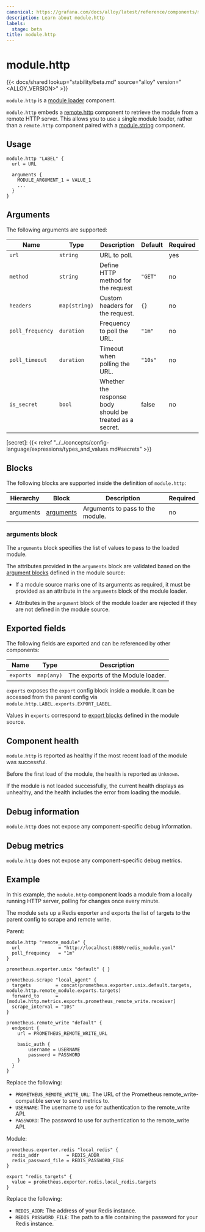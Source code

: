 ```yaml
---
canonical: https://grafana.com/docs/alloy/latest/reference/components/module.http/
description: Learn about module.http
labels:
  stage: beta
title: module.http
---
```


# module.http

{{< docs/shared lookup="stability/beta.md" source="alloy" version="<ALLOY_VERSION>" >}}

`module.http` is a [module loader][] component.

`module.http` embeds a [remote.http][] component to retrieve the module from a remote
HTTP server. This allows you to use a single module loader, rather than a `remote.http`
component paired with a [module.string][] component.

[module]: ../../../concepts/modules/
[remote.http]: ../remote.http/
[module.string]: ../module.string/
[module loader]: ../../../concepts/modules/#module-loaders

## Usage

```river
module.http "LABEL" {
  url = URL

  arguments {
    MODULE_ARGUMENT_1 = VALUE_1
    ...
  }
}
```

## Arguments

The following arguments are supported:

Name             | Type          | Description                                              | Default | Required
-----------------|---------------|----------------------------------------------------------|---------|---------
`url`            | `string`      | URL to poll.                                             |         | yes
`method`         | `string`      | Define HTTP method for the request                       | `"GET"` | no
`headers`        | `map(string)` | Custom headers for the request.                          | `{}`    | no
`poll_frequency` | `duration`    | Frequency to poll the URL.                               | `"1m"`  | no
`poll_timeout`   | `duration`    | Timeout when polling the URL.                            | `"10s"` | no
`is_secret`      | `bool`        | Whether the response body should be treated as a secret. | false   | no

[secret]: {{< relref "../../concepts/config-language/expressions/types_and_values.md#secrets" >}}

## Blocks

The following blocks are supported inside the definition of `module.http`:

Hierarchy | Block         | Description                      | Required
----------|---------------|----------------------------------|---------
arguments | [arguments][] | Arguments to pass to the module. | no

[arguments]: #arguments-block

### arguments block

The `arguments` block specifies the list of values to pass to the loaded
module.

The attributes provided in the `arguments` block are validated based on the
[argument blocks][] defined in the module source:

* If a module source marks one of its arguments as required, it must be
  provided as an attribute in the `arguments` block of the module loader.

* Attributes in the `argument` block of the module loader are rejected if
  they are not defined in the module source.

[argument blocks]: ../../config-blocks/argument/

## Exported fields

The following fields are exported and can be referenced by other components:

Name      | Type       | Description
----------|------------|----------------------------------
`exports` | `map(any)` | The exports of the Module loader.

`exports` exposes the `export` config block inside a module. It can be accessed
from the parent config via `module.http.LABEL.exports.EXPORT_LABEL`.

Values in `exports` correspond to [export blocks][] defined in the module
source.

[export blocks]: ../../config-blocks/export/

## Component health

`module.http` is reported as healthy if the most recent load of the module was
successful.

Before the first load of the module, the health is reported as `Unknown`.

If the module is not loaded successfully, the current health displays as
unhealthy, and the health includes the error from loading the module.

## Debug information

`module.http` does not expose any component-specific debug information.

## Debug metrics

`module.http` does not expose any component-specific debug metrics.

## Example

In this example, the `module.http` component loads a module from a locally running
HTTP server, polling for changes once every minute.

The module sets up a Redis exporter and exports the list of targets to the parent config to scrape
and remote write.


Parent:

```river
module.http "remote_module" {
  url              = "http://localhost:8080/redis_module.yaml"
  poll_frequency   = "1m"
}

prometheus.exporter.unix "default" { }

prometheus.scrape "local_agent" {
  targets         = concat(prometheus.exporter.unix.default.targets, module.http.remote_module.exports.targets)
  forward_to      = [module.http.metrics.exports.prometheus_remote_write.receiver]
  scrape_interval = "10s"
}

prometheus.remote_write "default" {
  endpoint {
    url = PROMETHEUS_REMOTE_WRITE_URL

    basic_auth {
        username = USERNAME
        password = PASSWORD
    }
  }
}
```
Replace the following:
  - `PROMETHEUS_REMOTE_WRITE_URL`: The URL of the Prometheus remote_write-compatible server to send metrics to.
  - `USERNAME`: The username to use for authentication to the remote_write API.
  - `PASSWORD`: The password to use for authentication to the remote_write API.

Module:

```river
prometheus.exporter.redis "local_redis" {
  redis_addr          = REDIS_ADDR
  redis_password_file = REDIS_PASSWORD_FILE
}

export "redis_targets" {
  value = prometheus.exporter.redis.local_redis.targets
}
```
Replace the following:
  - `REDIS_ADDR`: The address of your Redis instance.
  - `REDIS_PASSWORD_FILE`: The path to a file containing the password for your Redis instance.
